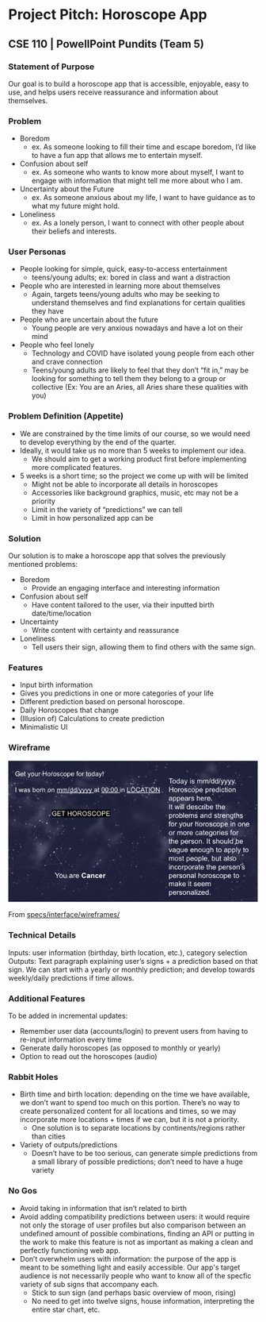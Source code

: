 # Project Pitch: Horoscope App

## CSE 110 | PowellPoint Pundits (Team 5)

### Statement of Purpose
Our goal is to build a horoscope app that is accessible, enjoyable, easy to use, and helps users receive reassurance and information about themselves.  

### Problem
- Boredom
  - ex. As someone looking to fill their time and escape boredom, I’d like to have a fun app that allows me to entertain myself.
- Confusion about self
  - ex. As someone who wants to know more about myself, I want to engage with information that might tell me more about who I am.
- Uncertainty about the Future
  - ex. As someone anxious about my life, I want to have guidance as to what my future might hold.
- Loneliness
  - ex. As a lonely person, I want to connect with other people about their beliefs and interests.

### User Personas
- People looking for simple, quick, easy-to-access entertainment
  - teens/young adults; ex: bored in class and want a distraction
- People who are interested in learning more about themselves
  - Again, targets teens/young adults who may be seeking to understand themselves and find explanations for certain qualities they have
- People who are uncertain about the future
  - Young people are very anxious nowadays and have a lot on their mind
- People who feel lonely
  - Technology and COVID have isolated young people from each other and crave connection
  - Teens/young adults are likely to feel that they don’t “fit in,” may be looking for something to tell them they belong to a group or collective (Ex: You are an Aries, all Aries share these qualities with you)

### Problem Definition (Appetite)
- We are constrained by the time limits of our course, so we would need to develop everything by the end of the quarter.
- Ideally, it would take us no more than 5 weeks to implement our idea.
  - We should aim to get a working product first before implementing more complicated features.
- 5 weeks is a short time; so the project we come up with will be limited
  - Might not be able to incorporate all details in horoscopes
  - Accessories like background graphics, music, etc may not be a priority
  - Limit in the variety of “predictions” we can tell
  - Limit in how personalized app can be

### Solution
Our solution is to make a horoscope app that solves the previously mentioned problems:
- Boredom
  - Provide an engaging interface and interesting information
- Confusion about self
  - Have content tailored to the user, via their inputted birth date/time/location
- Uncertainty
  - Write content with certainty and reassurance
- Loneliness
  - Tell users their sign, allowing them to find others with the same sign.

### Features
- Input birth information
- Gives you predictions in one or more categories of your life
- Different prediction based on personal horoscope.
- Daily Horoscopes that change
- (Illusion of) Calculations to create prediction 
- Minimalistic UI

### Wireframe
![wireframe](../interface/wireframes/wireframe.png)

From [specs/interface/wireframes/](../interface/wireframes/wireframe.png)

### Technical Details
Inputs: user information (birthday, birth location, etc.), category selection
Outputs: Text paragraph explaining user’s signs + a prediction based on that sign. We can start with a yearly or monthly prediction; and develop towards weekly/daily predictions if time allows.

### Additional Features
To be added in incremental updates:
- Remember user data (accounts/login) to prevent users from having to re-input information every time
- Generate daily horoscopes (as opposed to monthly or yearly)
- Option to read out the horoscopes (audio)

### Rabbit Holes
- Birth time and birth location: depending on the time we have available, we don’t want to spend too much on this portion. There’s no way to create personalized content for all locations and times, so we may incorporate more locations + times if we can, but it is not a priority.
  - One solution is to separate locations by continents/regions rather than cities
- Variety of outputs/predictions
  - Doesn’t have to be too serious, can generate simple predictions from a small library of possible predictions; don’t need to have a huge variety

### No Gos
- Avoid taking in information that isn’t related to birth
- Avoid adding compatibility predictions between users: it would require not only the storage of user profiles but also comparison between an undefined amount of possible combinations, finding an API or putting in the work to make this feature is not as important as making a clean and perfectly functioning web app.
- Don’t overwhelm users with information: the purpose of the app is meant to be something light and easily accessible. Our app's target audience is not necessarily people who want to know all of the specfic variety of sub signs that accompany each.
  - Stick to sun sign (and perhaps basic overview of moon, rising)
  - No need to get into twelve signs, house information, interpreting the entire star chart, etc.

